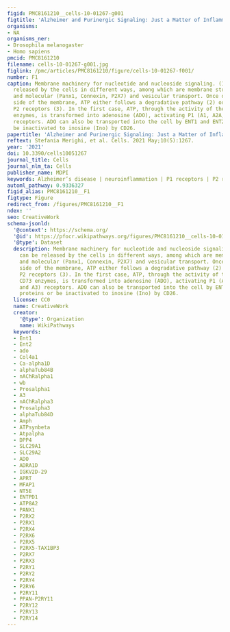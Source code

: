 ```yaml
---
figid: PMC8161210__cells-10-01267-g001
figtitle: 'Alzheimer and Purinergic Signaling: Just a Matter of Inflammation?'
organisms:
- NA
organisms_ner:
- Drosophila melanogaster
- Homo sapiens
pmcid: PMC8161210
filename: cells-10-01267-g001.jpg
figlink: /pmc/articles/PMC8161210/figure/cells-10-01267-f001/
number: F1
caption: Membrane machinery for nucleotide and nucleoside signaling. (1) ATP can be
  released by the cells in different ways, among which are membrane stress/damage,
  and molecular (Panx1, Connexin, P2X7) and vesicular transport. Once on the extracellular
  side of the membrane, ATP either follows a degradative pathway (2) or stimulates
  P2 receptors (3). In the first case, ATP, through the activity of the CD39 and CD73
  enzymes, is transformed into adenosine (ADO), activating P1 (A1, A2A, A2B, and A3)
  receptors. ADO can also be transported into the cell by ENT1 and ENT2 proteins or
  be inactivated to inosine (Ino) by CD26.
papertitle: 'Alzheimer and Purinergic Signaling: Just a Matter of Inflammation?.'
reftext: Stefania Merighi, et al. Cells. 2021 May;10(5):1267.
year: '2021'
doi: 10.3390/cells10051267
journal_title: Cells
journal_nlm_ta: Cells
publisher_name: MDPI
keywords: Alzheimer’s disease | neuroinflammation | P1 receptors | P2 receptors
automl_pathway: 0.9336327
figid_alias: PMC8161210__F1
figtype: Figure
redirect_from: /figures/PMC8161210__F1
ndex: ''
seo: CreativeWork
schema-jsonld:
  '@context': https://schema.org/
  '@id': https://pfocr.wikipathways.org/figures/PMC8161210__cells-10-01267-g001.html
  '@type': Dataset
  description: Membrane machinery for nucleotide and nucleoside signaling. (1) ATP
    can be released by the cells in different ways, among which are membrane stress/damage,
    and molecular (Panx1, Connexin, P2X7) and vesicular transport. Once on the extracellular
    side of the membrane, ATP either follows a degradative pathway (2) or stimulates
    P2 receptors (3). In the first case, ATP, through the activity of the CD39 and
    CD73 enzymes, is transformed into adenosine (ADO), activating P1 (A1, A2A, A2B,
    and A3) receptors. ADO can also be transported into the cell by ENT1 and ENT2
    proteins or be inactivated to inosine (Ino) by CD26.
  license: CC0
  name: CreativeWork
  creator:
    '@type': Organization
    name: WikiPathways
  keywords:
  - Ent1
  - Ent2
  - ado
  - Col4a1
  - Ca-alpha1D
  - alphaTub84B
  - nAChRalpha1
  - wb
  - Prosalpha1
  - A3
  - nAChRalpha3
  - Prosalpha3
  - alphaTub84D
  - Amph
  - ATPsynbeta
  - Atpalpha
  - DPP4
  - SLC29A1
  - SLC29A2
  - ADO
  - ADRA1D
  - IGKV2D-29
  - APRT
  - MFAP1
  - NT5E
  - ENTPD1
  - ATP8A2
  - PANX1
  - P2RX2
  - P2RX1
  - P2RX4
  - P2RX6
  - P2RX5
  - P2RX5-TAX1BP3
  - P2RX7
  - P2RX3
  - P2RY1
  - P2RY2
  - P2RY4
  - P2RY6
  - P2RY11
  - PPAN-P2RY11
  - P2RY12
  - P2RY13
  - P2RY14
---
```

